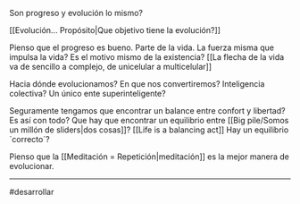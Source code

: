 Son progreso y evolución lo mismo?

[[Evolución... Propósito|Que objetivo tiene la evolución?]]

Pienso que el progreso es bueno. Parte de la vida. La fuerza misma que impulsa la vida?
Es el motivo mismo de la existencia? [[La flecha de la vida va de sencillo a complejo, de unicelular a multicelular]]

Hacia dónde evolucionamos? En que nos convertiremos? Inteligencia colectiva? Un único ente superinteligente?

Seguramente tengamos que encontrar un balance entre confort y libertad? Es así con todo? Que hay que encontrar un equilibrio entre [[Big pile/Somos un millón de sliders|dos cosas]]? [[Life is a balancing act]]
Hay un equilibrio ´correcto´?

Pienso que la [[Meditación = Repetición|meditación]] es la mejor manera de evolucionar. 

---
#desarrollar


